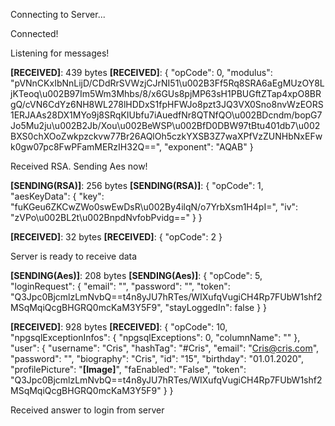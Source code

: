 Connecting to Server...

Connected!

Listening for messages!

**[RECEIVED]**: 439 bytes
**[RECEIVED]**: {
  "opCode": 0,
  "modulus": "pVNnCKxIbNnLijD/CDdRrSVWzjCJrNI51\u002B3Ff5Rq8SRA6aEgMUzOY8LjKTeoq\u002B97Im5Wm3Mhbs/8/x6GUs8pjMP63sH1PBUGftZTap4xpO8BRgQ/cVN6CdYz6NH8WL278lHDDxS1fpHFWJo8pzt3JQ3VX0Sno8nvWzEORS1ERJAAs28DX1MYo9j8SRqKIUbfu7iAuedfNr8QTNfQO\u002BDcndm/bopG7Jo5Mu2ju\u002B2Jb/Xou\u002BeWSP\u002BfD0DBW97tBtu401db7\u002BXS0chXOoZwkpzckvw77Br26AQlOh5czkYXSB3Z7waXPfVzZUNHbNxEFwk0gw07pc8FwPFamMERzIH32Q==",
  "exponent": "AQAB"
}

Received RSA. Sending Aes now!

**[SENDING(RSA)]**: 256 bytes
**[SENDING(RSA)]**: {
  "opCode": 1,
  "aesKeyData": {
    "key": "fuKGeu6ZKCwZWo0swEwDsR\u002By4ilqN/o7YrbXsm1H4pI=",
    "iv": "zVPo\u002BL2t\u002BnpdNvfobPvidg=="
  }
}

**[RECEIVED]**: 32 bytes
**[RECEIVED]**: {
  "opCode": 2
}

Server is ready to receive data

**[SENDING(Aes)]**: 208 bytes
**[SENDING(Aes)]**: {
  "opCode": 5,
  "loginRequest": {
    "email": "",
    "password": "",
    "token": "Q3Jpc0BjcmlzLmNvbQ==t4n8yJU7hRTes/WIXufqVugiCH4Rp7FUbW1shf2MSqMqiQcgBHGRQ0mcKaM3Y5F9",
    "stayLoggedIn": false
  }
}

**[RECEIVED]**: 928 bytes
**[RECEIVED]**: {
  "opCode": 10,
  "npgsqlExceptionInfos": {
    "npgsqlExceptions": 0,
    "columnName": ""
  },
  "user": {
    "username": "Cris",
    "hashTag": "#Cris",
    "email": "Cris@cris.com",
    "password": "",
    "biography": "Cris",
    "id": "15",
    "birthday": "01.01.2020",
    "profilePicture": "**[Image]**",
    "faEnabled": "False",
    "token": "Q3Jpc0BjcmlzLmNvbQ==t4n8yJU7hRTes/WIXufqVugiCH4Rp7FUbW1shf2MSqMqiQcgBHGRQ0mcKaM3Y5F9"
  }
}

Received answer to login from server

